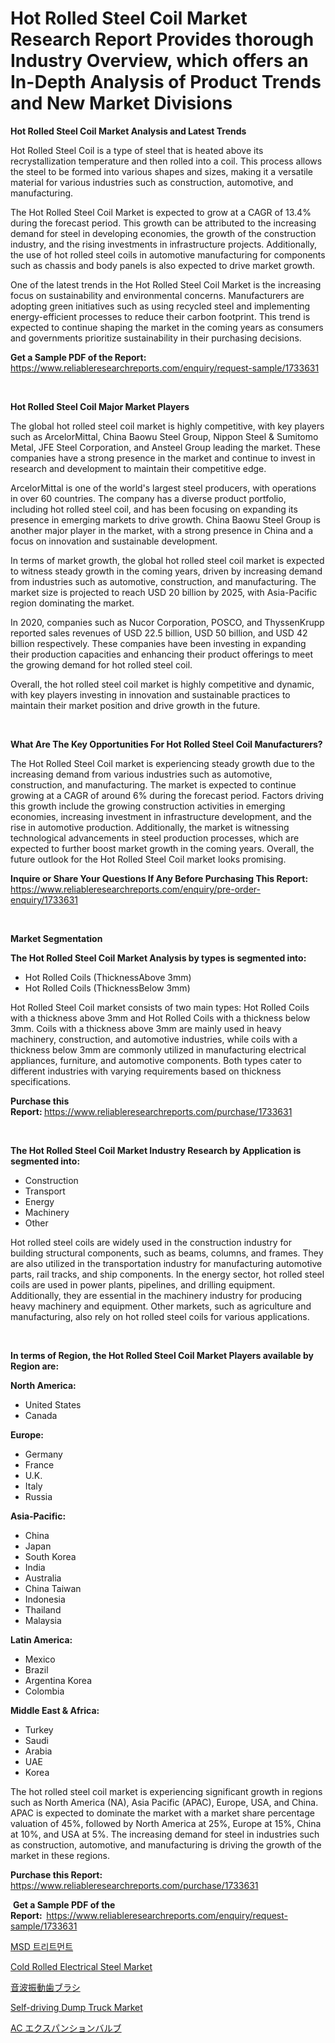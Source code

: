 <p><h1>Hot Rolled Steel Coil Market Research Report Provides thorough Industry Overview, which offers an In-Depth Analysis of Product Trends and New Market Divisions</h1></p><p><strong>Hot Rolled Steel Coil Market Analysis and Latest Trends</strong></p>
<p><p>Hot Rolled Steel Coil is a type of steel that is heated above its recrystallization temperature and then rolled into a coil. This process allows the steel to be formed into various shapes and sizes, making it a versatile material for various industries such as construction, automotive, and manufacturing.</p><p>The Hot Rolled Steel Coil Market is expected to grow at a CAGR of 13.4% during the forecast period. This growth can be attributed to the increasing demand for steel in developing economies, the growth of the construction industry, and the rising investments in infrastructure projects. Additionally, the use of hot rolled steel coils in automotive manufacturing for components such as chassis and body panels is also expected to drive market growth.</p><p>One of the latest trends in the Hot Rolled Steel Coil Market is the increasing focus on sustainability and environmental concerns. Manufacturers are adopting green initiatives such as using recycled steel and implementing energy-efficient processes to reduce their carbon footprint. This trend is expected to continue shaping the market in the coming years as consumers and governments prioritize sustainability in their purchasing decisions.</p></p>
<p><strong>Get a Sample PDF of the Report:&nbsp;</strong> <a href="https://www.reliableresearchreports.com/enquiry/request-sample/1733631">https://www.reliableresearchreports.com/enquiry/request-sample/1733631</a></p>
<p>&nbsp;</p>
<p><strong>Hot Rolled Steel Coil Major Market Players</strong></p>
<p><p>The global hot rolled steel coil market is highly competitive, with key players such as ArcelorMittal, China Baowu Steel Group, Nippon Steel & Sumitomo Metal, JFE Steel Corporation, and Ansteel Group leading the market. These companies have a strong presence in the market and continue to invest in research and development to maintain their competitive edge. </p><p>ArcelorMittal is one of the world's largest steel producers, with operations in over 60 countries. The company has a diverse product portfolio, including hot rolled steel coil, and has been focusing on expanding its presence in emerging markets to drive growth. China Baowu Steel Group is another major player in the market, with a strong presence in China and a focus on innovation and sustainable development.</p><p>In terms of market growth, the global hot rolled steel coil market is expected to witness steady growth in the coming years, driven by increasing demand from industries such as automotive, construction, and manufacturing. The market size is projected to reach USD 20 billion by 2025, with Asia-Pacific region dominating the market.</p><p>In 2020, companies such as Nucor Corporation, POSCO, and ThyssenKrupp reported sales revenues of USD 22.5 billion, USD 50 billion, and USD 42 billion respectively. These companies have been investing in expanding their production capacities and enhancing their product offerings to meet the growing demand for hot rolled steel coil.</p><p>Overall, the hot rolled steel coil market is highly competitive and dynamic, with key players investing in innovation and sustainable practices to maintain their market position and drive growth in the future.</p></p>
<p>&nbsp;</p>
<p><strong>What Are The Key Opportunities For Hot Rolled Steel Coil Manufacturers?</strong></p>
<p><p>The Hot Rolled Steel Coil market is experiencing steady growth due to the increasing demand from various industries such as automotive, construction, and manufacturing. The market is expected to continue growing at a CAGR of around 6% during the forecast period. Factors driving this growth include the growing construction activities in emerging economies, increasing investment in infrastructure development, and the rise in automotive production. Additionally, the market is witnessing technological advancements in steel production processes, which are expected to further boost market growth in the coming years. Overall, the future outlook for the Hot Rolled Steel Coil market looks promising.</p></p>
<p><strong>Inquire or Share Your Questions If Any Before Purchasing This Report:</strong> <a href="https://www.reliableresearchreports.com/enquiry/pre-order-enquiry/1733631">https://www.reliableresearchreports.com/enquiry/pre-order-enquiry/1733631</a></p>
<p>&nbsp;</p>
<p><strong>Market Segmentation</strong></p>
<p><strong>The Hot Rolled Steel Coil Market Analysis by types is segmented into:</strong></p>
<p><ul><li>Hot Rolled Coils (ThicknessAbove 3mm)</li><li>Hot Rolled Coils (ThicknessBelow 3mm)</li></ul></p>
<p><p>Hot Rolled Steel Coil market consists of two main types: Hot Rolled Coils with a thickness above 3mm and Hot Rolled Coils with a thickness below 3mm. Coils with a thickness above 3mm are mainly used in heavy machinery, construction, and automotive industries, while coils with a thickness below 3mm are commonly utilized in manufacturing electrical appliances, furniture, and automotive components. Both types cater to different industries with varying requirements based on thickness specifications.</p></p>
<p><strong>Purchase this Report:&nbsp;</strong><a href="https://www.reliableresearchreports.com/purchase/1733631">https://www.reliableresearchreports.com/purchase/1733631</a></p>
<p>&nbsp;</p>
<p><strong>The Hot Rolled Steel Coil Market Industry Research by Application is segmented into:</strong></p>
<p><ul><li>Construction</li><li>Transport</li><li>Energy</li><li>Machinery</li><li>Other</li></ul></p>
<p><p>Hot rolled steel coils are widely used in the construction industry for building structural components, such as beams, columns, and frames. They are also utilized in the transportation industry for manufacturing automotive parts, rail tracks, and ship components. In the energy sector, hot rolled steel coils are used in power plants, pipelines, and drilling equipment. Additionally, they are essential in the machinery industry for producing heavy machinery and equipment. Other markets, such as agriculture and manufacturing, also rely on hot rolled steel coils for various applications.</p></p>
<p>&nbsp;</p>
<p><strong>In terms of Region, the Hot Rolled Steel Coil Market Players available by Region are:</strong></p>
<p>
    <p> <strong> North America: </strong>
        <ul>
            <li>United States</li>
            <li>Canada</li>
        </ul>
        </p> 
    <p> <strong> Europe: </strong>
        <ul>
            <li>Germany</li>
            <li>France</li>
            <li>U.K.</li>
            <li>Italy</li>
            <li>Russia</li>
        </ul>
        </p> 
    <p> <strong> Asia-Pacific: </strong>
        <ul>
            <li>China</li>
            <li>Japan</li>
            <li>South Korea</li>
            <li>India</li>
            <li>Australia</li>
            <li>China Taiwan</li>
            <li>Indonesia</li>
            <li>Thailand</li>
            <li>Malaysia</li>
        </ul>
        </p> 
    <p> <strong> Latin America: </strong>
        <ul>
            <li>Mexico</li>
            <li>Brazil</li>
            <li>Argentina Korea</li>
            <li>Colombia</li>
        </ul>
        </p> 
    <p> <strong> Middle East & Africa: </strong>
        <ul>
            <li>Turkey</li>
            <li>Saudi</li>
            <li>Arabia</li>
            <li>UAE</li>
            <li>Korea</li>
        </ul>
    </p>
    </p>
<p><p>The hot rolled steel coil market is experiencing significant growth in regions such as North America (NA), Asia Pacific (APAC), Europe, USA, and China. APAC is expected to dominate the market with a market share percentage valuation of 45%, followed by North America at 25%, Europe at 15%, China at 10%, and USA at 5%. The increasing demand for steel in industries such as construction, automotive, and manufacturing is driving the growth of the market in these regions.</p></p>
<p><strong>Purchase this Report: </strong><a href="https://www.reliableresearchreports.com/purchase/1733631">https://www.reliableresearchreports.com/purchase/1733631</a></p>
<p>&nbsp;<strong>Get a Sample PDF of the Report:&nbsp;&nbsp;</strong><a href="https://www.reliableresearchreports.com/enquiry/request-sample/1733631">https://www.reliableresearchreports.com/enquiry/request-sample/1733631</a></p>
<p><strong></strong></p>
<p><p><a href="https://medium.com/@kurthityntz895676/msd-%EC%B9%98%EB%A3%8C-%EC%8B%9C%EC%9E%A5-%ED%86%B5%EC%B0%B0-%EC%8B%9C%EC%9E%A5-%EB%8F%99%ED%96%A5-%EC%84%B1%EC%9E%A5-2024%EB%85%84%EB%B6%80%ED%84%B0-2031%EB%85%84%EA%B9%8C%EC%A7%80-%EC%98%88%EC%B8%A1%EB%90%9C-%EA%B2%83-6609188bd8a7">MSD 트리트먼트</a></p><p><a href="https://github.com/mbisetmhermsr/Market-Research-Report-List-1/blob/main/cold-rolled-electrical-steel-market.md">Cold Rolled Electrical Steel Market</a></p><p><a href="https://medium.com/@darrensipes1990/%E9%9F%B3%E6%B3%A2%E6%8C%AF%E5%8B%95%E6%AD%AF%E3%83%96%E3%83%A9%E3%82%B7%E5%B8%82%E5%A0%B4-%E5%B8%82%E5%A0%B4cagr-%E5%B8%82%E5%A0%B4%E3%83%88%E3%83%AC%E3%83%B3%E3%83%89-%E6%88%90%E9%95%B7%E6%88%A6%E7%95%A5%E3%81%AB%E5%AF%BE%E3%81%99%E3%82%8B%E6%B4%9E%E5%AF%9F-0b84bf6e7f33">音波振動歯ブラシ</a></p><p><a href="https://view.publitas.com/reportprime-1/self-driving-dump-truck-market-provides-detailed-segmentation-of-this-market-based-on-type-application-and-region-and-forecast-for-the-period-from-2023-2030/">Self-driving Dump Truck Market</a></p><p><a href="https://medium.com/@cameroneffertz/ac%E3%81%AE%E6%8B%A1%E5%BC%B5%E5%BC%81%E5%B8%82%E5%A0%B4-%E3%82%BF%E3%82%A4%E3%83%97-%E3%82%A2%E3%83%97%E3%83%AA%E3%82%B1%E3%83%BC%E3%82%B7%E3%83%A7%E3%83%B3-%E5%9C%B0%E7%90%86%E3%81%AB%E3%82%88%E3%82%8B%E5%8C%85%E6%8B%AC%E7%9A%84%E8%A9%95%E4%BE%A1-1272efba8d20">AC エクスパンションバルブ</a></p></p>